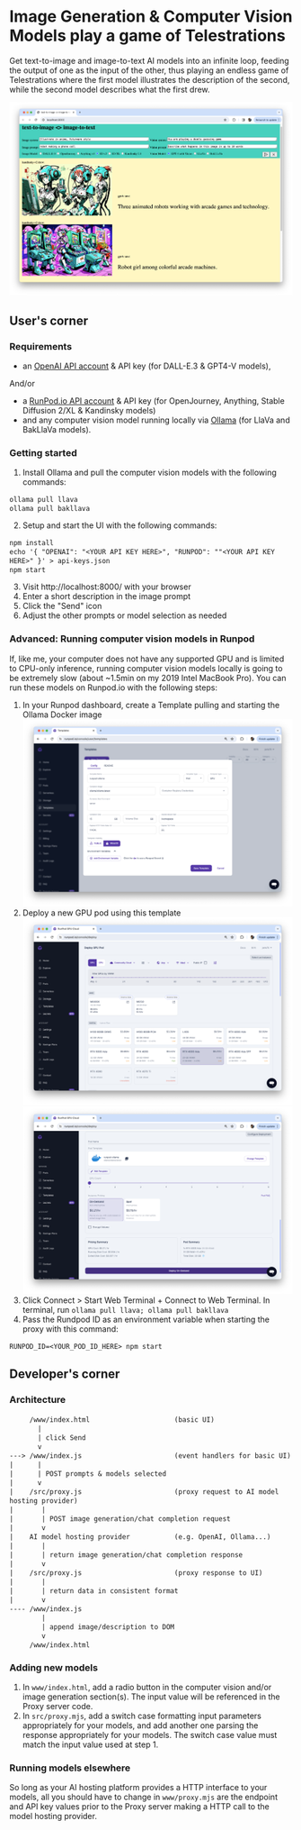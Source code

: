 # Image Generation & Computer Vision Models play a game of Telestrations

Get text-to-image and image-to-text AI models into an infinite loop, feeding the output of one as the input of the other, thus playing an endless game of Telestrations where the first model illustrates the description of the second, while the second model describes what the first drew.

![AI telestration UI including multiple text inputs for prompts, radio buttons for model selection, and a list of images plus description generated by the models](docs/ai-telestrations-ui.png)

## User's corner

### Requirements
- an [OpenAI API account](https://platform.openai.com/account/organization) & API key (for DALL-E.3 & GPT4-V models),

And/or
- a [RunPod.io API account](https://www.runpod.io/console/signup) & API key (for OpenJourney, Anything, Stable Diffusion 2/XL & Kandinsky models)
- and any computer vision model running locally via [Ollama](https://ollama.ai) (for LlaVa and BakLlaVa models).


### Getting started

1. Install Ollama and pull the computer vision models with the following commands:
```
ollama pull llava
ollama pull bakllava
```
2. Setup and start the UI with the following commands:
```
npm install
echo '{ "OPENAI": "<YOUR API KEY HERE>", "RUNPOD": ""<YOUR API KEY HERE>" }' > api-keys.json
npm start
```
3. Visit http://localhost:8000/ with your browser
4. Enter a short description in the image prompt
5. Click the "Send" icon
6. Adjust the other prompts or model selection as needed

### Advanced: Running computer vision models in Runpod

If, like me, your computer does not have any supported GPU and is limited to CPU-only inference, running computer vision models locally is going to be extremely slow (about ~1.5min on my 2019 Intel MacBook Pro).
You can run these models on Runpod.io with the following steps:

1. In your Runpod dashboard, create a Template pulling and starting the Ollama Docker image ![Runpod template for Ollama docker image](docs/runpod-template.png)
2. Deploy a new GPU pod using this template ![Select a Runpod GPU instance](docs/runpod-gpu-pod-deploy-1.png)![Select a Runpod template and deploy](docs/runpod-gpu-pod-deploy-2.png)
3. Click Connect > Start Web Terminal + Connect to Web Terminal. In terminal, run `ollama pull llava; ollama pull bakllava`
4. Pass the Rundpod ID as an environment variable when starting the proxy with this command:
```
RUNPOD_ID=<YOUR_POD_ID_HERE> npm start
```

## Developer's corner

### Architecture

```
     /www/index.html                     (basic UI)
       |
       | click Send
       v
---> /www/index.js                       (event handlers for basic UI)
|      |
|      | POST prompts & models selected
|      v
|    /src/proxy.js                       (proxy request to AI model hosting provider)
|       |
|       | POST image generation/chat completion request
|       v
|    AI model hosting provider           (e.g. OpenAI, Ollama...)
|       |
|       | return image generation/chat completion response
|       v
|    /src/proxy.js                       (proxy response to UI)
|       |
|       | return data in consistent format
|       v
---- /www/index.js
        |
        | append image/description to DOM
        v
     /www/index.html
```

### Adding new models

1. In `www/index.html`, add a radio button in the computer vision and/or image generation section(s). The input value will be referenced in the Proxy server code.
2. In `src/proxy.mjs`, add a switch case formatting input parameters appropriately for your models, and add another one parsing the response appropriately for your models. The switch case value must match the input value used at step 1.

### Running models elsewhere

So long as your AI hosting platform provides a HTTP interface to your models, all you should have to change in `www/proxy.mjs` are the endpoint and API key values prior to the Proxy server making a HTTP call to the model hosting provider.
